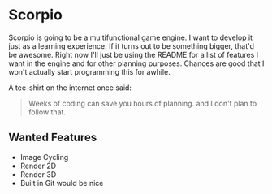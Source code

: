 # Scorpio
Scorpio is going to be a multifunctional game engine. I want to develop it just as a learning experience. If it turns out to be something bigger, that'd be awesome. Right now I'll just be using the README for a list of features I want in the engine and for other planning purposes. Chances are good that I won't actually start programming this for awhile.

A tee-shirt on the internet once said:
> Weeks of coding can save you hours of planning.
and I don't plan to follow that.

## Wanted Features
- Image Cycling
- Render 2D
- Render 3D
- Built in Git would be nice
